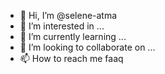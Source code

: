 - 👋 Hi, I’m @selene-atma
- 👀 I’m interested in ...
- 🌱 I’m currently learning ...
- 💞️ I’m looking to collaborate on ...
- 📫 How to reach me faaq

<!---
selene-atma/selene-atma is a ✨ special ✨ repository because its `README.md` (this file) appears on your GitHub profile.
You can click the Preview link to take a look at your changes.
--->
